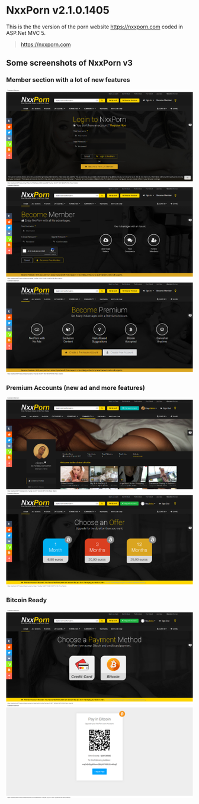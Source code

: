 # NxxPorn v2.1.0.1405

This is the the version of the porn website https://nxxporn.com coded in ASP.Net MVC 5.
> https://nxxporn.com

## Some screenshots of NxxPorn v3
### Member section with a lot of new features
![Logo](/1.png)
![Logo](/3.png)
![Logo](/2.png)
### Premium Accounts (new ad and more features)
![Logo](/4.png)
![Logo](/5.png)
### Bitcoin Ready
![Logo](/6.png)
![Logo](/7.png)
